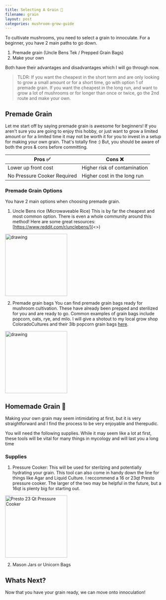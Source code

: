 ```yaml
---
title: Selecting A Grain 🌽
filename: grain
layout: post
categories: mushroom-grow-guide
---
```

To cultivate mushrooms, you need to select a grain to innoculate.  For a beginner, you have 2 main paths to go down.

1. Premade grain (Uncle Bens Tek / Prepped Grain Bags)
2. Make your own

Both have their advantages and disadvantages which I will go through now.

> TLDR: If you want the cheapest in the short term and are only looking to grow a small amount or for a short time, go with option 1 of premade grain.  If you want the cheapest in the long run, and want to grow a lot of mushrooms or for longer than once or twice, go the 2nd route and make your own.

## Premade Grain

Let me start off by saying premade grain is awesome for beginners!  If you aren't sure you are going to enjoy this hobby, or just want to grow a limited amount or for a limited time it may not be worth it for you to invest in a setup for making your own grain.  That's totally fine :)  But, you should be aware of both the pros & cons before committing.

| Pros ✅                      | Cons ❌                       |
| --------------------------- | ---------------------------- |
| Lower up front cost         | Higher risk of contamination |
| No Pressure Cooker Required | Higher cost in the long run  |

### Premade Grain Options

You have 2 main options when choosing premade grain.

1. Uncle Bens rice (Microwaveable Rice)
   This is by far the cheapest and most common option.  There is even a whole community around this method!  Here are some great resources:
   [https://www.reddit.com/r/unclebens/](<>)

<img src="/assets/images/uncle-bens-brown-rice.jpeg" alt="drawing" width="200"/>

2. Premade grain bags
   You can find premade grain bags ready for mushroom cultivation.  These have already been prepped and sterilized for you and are ready to go.  Common examples of grain bags include popcorn, oats, rye, and milo.  I will give a shotout to my local grow shop ColoradoCultures and their 3lb popcorn grain bags [here](https://www.coloradoculturesllc.com/product-page/3lb-organic-sterilized-human-grade-popcorn-grain-spawn).

<img src="/assets/images/cocultures-popcorn-bag.png" alt="drawing" width="200"/>

## Homemade Grain 🌟

Making your own grain may seem intimidating at first, but it is very straightforward and I find the process to be very enjoyable and therepudic.

You will need the following supplies.  While it may seem like a lot at first, these tools will be vital for many things in mycology and will last you a long time

### Supplies

1. Pressure Cooker:
   This will be used for sterilzing and potentially hydrating your grain.  This tool can also come in handy down the line for things like Agar and Liquid Culture.
   I reccommend a 16 or 23qt Presto pressure cooker.  The larger of the two may be helpful in the future, but a 16qt is plenty big for starting out.
<img src="/assets/images/presto-pressure-cooker-23qt.jpeg" alt="Presto 23 Qt Pressure Cooker" width="200"/>

2. Mason Jars or Unicorn Bags

## Whats Next?

Now that you have your grain ready, we can move onto innoculation!
